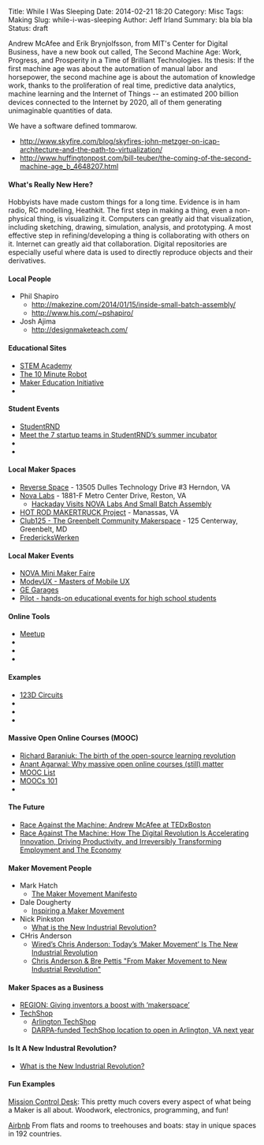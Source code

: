 Title: While I Was Sleeping
Date: 2014-02-21 18:20
Category: Misc
Tags: Making
Slug: while-i-was-sleeping
Author: Jeff Irland
Summary: bla bla bla
Status: draft

Andrew McAfee and Erik Brynjolfsson, from MIT's Center for Digital Business, have a new book out called,
The Second Machine Age: Work, Progress, and Prosperity in a Time of Brilliant Technologies.
Its thesis: If the first machine age was about the automation of manual labor and horsepower, the second machine age is about the automation of knowledge work, thanks to the proliferation of real time, predictive data analytics, machine learning and the Internet of Things -- an estimated 200 billion devices connected to the Internet by 2020, all of them generating unimaginable quantities of data.

We have a software defined tommarow.
* http://www.skyfire.com/blog/skyfires-john-metzger-on-icap-architecture-and-the-path-to-virtualization/
* http://www.huffingtonpost.com/bill-teuber/the-coming-of-the-second-machine-age_b_4648207.html

#### What's Really New Here?
Hobbyists have made custom things for a long time.
Evidence is in ham radio, RC modelling, Heathkit.
The first step in making a thing, even a non-physical thing, is visualizing it.
Computers can greatly aid that visualization, including sketching, drawing, simulation, analysis, and prototyping.
A most effective step in refining/developing a thing is collaborating with others on it.
Internet can greatly aid that collaboration.
Digital repositories are especially useful where data is used to directly reproduce objects and their derivatives.

#### Local People
* Phil Shapiro
    * http://makezine.com/2014/01/15/inside-small-batch-assembly/
    * http://www.his.com/~pshapiro/
* Josh Ajima
    * http://designmaketeach.com/

#### Educational Sites
* [STEM Academy](http://www.element14.com/community/groups/stemacademy)
* [The 10 Minute Robot](http://alphalem.com/pages/the-10-minute-robot)
* [Maker Education Initiative](http://www.makered.org/)
* []()

#### Student Events
* [StudentRND](http://studentrnd.org/)
* [Meet the 7 startup teams in StudentRND’s summer incubator](http://www.geekwire.com/2012/meet-teams-student-rnd-summer-incubator/)
* []()
* []()

#### Local Maker Spaces
* [Reverse Space](http://sphereroute.com/) - 13505 Dulles Technology Drive #3 Herndon, VA 
* [Nova Labs](http://www.nova-labs.org/blog/) - 1881-F Metro Center Drive, Reston, VA
    * [Hackaday Visits NOVA Labs And Small Batch Assembly](http://hackaday.com/2014/03/21/hackaday-visits-nova-labs-and-small-batch-assembly/)
* [HOT ROD MAKERTRUCK Project](http://hotrodbus.blogspot.com/) - Manassas, VA
* [Club125 - The Greenbelt Community Makerspace](http://club125.com/) - 125 Centerway, Greenbelt, MD
* [FredericksWerken](http://frederickswerken.org/)

#### Local Maker Events
* [NOVA Mini Maker Faire](http://makerfairenova.com/)
* [ModevUX - Masters of Mobile UX](http://ux14.gomodev.com/)
* [GE Garages](http://istrategylabs.com/2014/03/ge-garages-dc-opens-remake-the-capital-with-your-fellow-innovators/)
* [Pilot - hands-on educational events for high school students](http://gopilot.org/)

#### Online Tools
* [Meetup](http://www.meetup.com/)
* []()
* []()
* []()

#### Examples
* [123D Circuits](http://123d.circuits.io/)
* []()
* []()
* []()

#### Massive Open Online Courses (MOOC)
* [Richard Baraniuk: The birth of the open-source learning revolution](http://www.ted.com/talks/richard_baraniuk_on_open_source_learning)
* [Anant Agarwal: Why massive open online courses (still) matter](http://www.ted.com/talks/anant_agarwal_why_massively_open_online_courses_still_matter.html?utm_source=newsletter_weekly_2014-02-01&utm_campaign=newsletter_weekly&utm_medium=email&utm_content=talk_of_the_week_image)
* [MOOC List](http://www.mooc-list.com/)
* [MOOCs 101](http://www.ted.com/playlists/141/moocs_101.html)
* []()

#### The Future
* [Race Against the Machine: Andrew McAfee at TEDxBoston](http://www.youtube.com/watch?v=QfMGyCk3XTw)
* [Race Against The Machine: How The Digital Revolution Is Accelerating Innovation, Driving Productivity, and Irreversibly Transforming Employment and The Economy](http://ebusiness.mit.edu/research/Briefs/Brynjolfsson_McAfee_Race_Against_the_Machine.pdf)

#### Maker Movement People
* Mark Hatch
    * [The Maker Movement Manifesto](http://techshop.ws/TheMakerMovementManifesto.html)
* Dale Dougherty
    * [Inspiring a Maker Movement](http://www.youtube.com/watch?v=yYd25q9lMTI)
* Nick Pinkston
    * [What is the New Industrial Revolution?](http://makezine.com/2013/06/24/what-is-the-new-industrial-revolution/)
* CHris Anderson
    * [Wired’s Chris Anderson: Today’s ‘Maker Movement’ Is The New Industrial Revolution](http://techcrunch.com/2012/10/09/wireds-chris-anderson-todays-maker-movement-is-the-new-industrial-revolution-tctv/)
    * [Chris Anderson & Bre Pettis "From Maker Movement to New Industrial Revolution"](http://www.youtube.com/watch?v=qRkCXo_nbQg)

#### Maker Spaces as a Business
* [REGION: Giving inventors a boost with ‘makerspace’](http://www.pe.com/local-news/local-news-headlines/20140209-region-giving-inventors-a-boost-with-makerspace.ece)
* [TechShop](http://techshop.ws/)
    * [Arlington TechShop](http://techshop.ws/arlington.html)
    * [DARPA-funded TechShop location to open in Arlington, VA next year](http://www.engadget.com/2013/10/23/darpa-techshop-arlington/)

#### Is It A New Industral Revolution?
* [What is the New Industrial Revolution?](http://makezine.com/2013/06/24/what-is-the-new-industrial-revolution/)

#### Fun Examples
[Mission Control Desk](http://www.youtube.com/watch?v=j6zseFi070E):
This pretty much covers every aspect of what being a Maker is all about. Woodwork, electronics, programming, and fun!

[Airbnb](https://www.airbnb.co.uk/)
From flats and rooms to treehouses and boats: stay in unique spaces in 192 countries.
